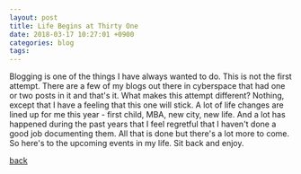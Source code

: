 ```yaml
---
layout: post
title: Life Begins at Thirty One
date: 2018-03-17 10:27:01 +0900
categories: blog
tags: 
---
```


Blogging is one of the things I have always wanted to do. This is not the first attempt. There are a few of my blogs out there in cyberspace that had one or two posts in it and that's it. What makes this attempt different? Nothing, except that I have a feeling that this one will stick. A lot of life changes are lined up for me this year - first child, MBA, new city, new life. And a lot has happened during the past years that I feel regretful that I haven't done a good job documenting them. All that is done but there's a lot more to come. So here's to the upcoming events in my life. Sit back and enjoy.

[back](./blog)